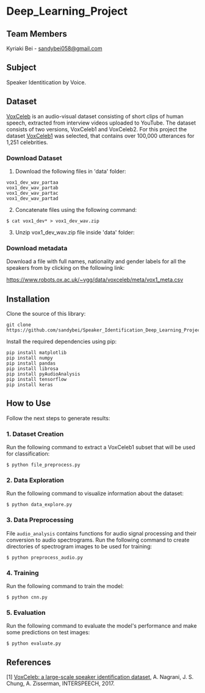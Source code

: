 # Deep_Learning_Project

## Team Members
Kyriaki Bei - sandybei058@gmail.com

## Subject
Speaker Identitication by Voice. 

## Dataset

[VoxCeleb](https://www.robots.ox.ac.uk/~vgg/data/voxceleb/) is an audio-visual dataset consisting of short clips of human speech, extracted from interview videos uploaded to YouTube. The dataset consists of two versions, VoxCeleb1 and VoxCeleb2. For this project the dataset [VoxCeleb1](https://www.robots.ox.ac.uk/~vgg/data/voxceleb/vox1.html) was selected, that contains over 100,000 utterances for 1,251 celebrities.

### Download Dataset
1. Download the following files in 'data' folder:
```
vox1_dev_wav_partaa
vox1_dev_wav_partab
vox1_dev_wav_partac
vox1_dev_wav_partad
```

2. Concatenate files using the following command:
```
$ cat vox1_dev* > vox1_dev_wav.zip
```

3. Unzip vox1_dev_wav.zip file inside 'data' folder:

### Download metadata
Download a file with full names, nationality and gender labels for all the speakers from by clicking on the following link:

https://www.robots.ox.ac.uk/~vgg/data/voxceleb/meta/vox1_meta.csv

## Installation

Clone the source of this library: 
```
git clone https://github.com/sandybei/Speaker_Identification_Deep_Learning_Project.git
```

Install the required dependencies using pip:
```
pip install matplotlib
pip install numpy 
pip install pandas
pip install librosa
pip install pyAudioAnalysis
pip install tensorflow
pip install keras
```

## How to Use 
Follow the next steps to generate results: 

### 1. Dataset Creation
Run the following command to extract a VoxCeleb1 subset that will be used for classification:

```
$ python file_preprocess.py
```
### 2. Data Exploration
Run the following command to visualize information about the dataset:
```
$ python data_explore.py
```
### 3. Data Preprocessing
File ```audio_analysis``` contains functions for audio signal processing and their conversion to audio spectrograms.
Run the following command to create directories of spectrogram images to be used for training:
```
$ python preprocess_audio.py
```

### 4. Training
Run the following command to train the model:
```
$ python cnn.py
```

### 5. Evaluation
Run the following command to evaluate the model's performance and make some predictions on test images:
```
$ python evaluate.py
```

## References
[1] [VoxCeleb: a large-scale speaker identification dataset](https://www.robots.ox.ac.uk/~vgg/publications/2017/Nagrani17/nagrani17.pdf), A. Nagrani, J. S. Chung, A. Zisserman, INTERSPEECH, 2017.
      

